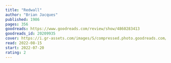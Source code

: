 ```yaml
---
title: "Redwall"
author: "Brian Jacques"
published: 1986
pages: 356
goodreads: https://www.goodreads.com/review/show/4860283413
goodreads_id: 20209935
cover: https://i.gr-assets.com/images/S/compressed.photo.goodreads.com/books/1394255137l/20209935.jpg
read: 2022-08-15
start: 2022-07-20
rating: 2
---
```



